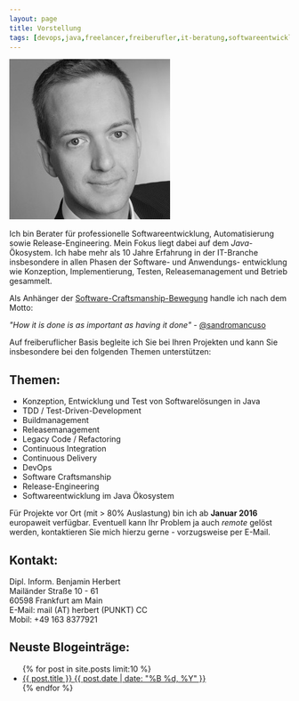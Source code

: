 ```yaml
---
layout: page
title: Vorstellung
tags: [devops,java,freelancer,freiberufler,it-beratung,softwareentwicklung,software,consulting,continuous integration,tdd]
---
```

<div class="pull-right">

 <img src="images/bh.jpg" alt="Foto von Benjamin Herbert"/>

</div>

Ich bin Berater für professionelle Softwareentwicklung, Automatisierung sowie Release-Engineering. Mein Fokus
liegt dabei auf dem *Java*-Ökosystem. Ich habe mehr als 10 Jahre Erfahrung in der IT-Branche insbesondere in allen Phasen der Software- und Anwendungs- entwicklung
wie Konzeption, Implementierung, Testen, Releasemanagement und Betrieb gesammelt.

Als Anhänger der [Software-Craftsmanship-Bewegung](http://manifesto.softwarecraftsmanship.org/#/de)
handle ich nach dem Motto:

<cite>"How it is done is as important as having it done"</cite> - [@sandromancuso](https://twitter.com/sandromancuso)

Auf freiberuflicher Basis begleite ich Sie bei Ihren Projekten und kann Sie
insbesondere bei den folgenden Themen unterstützen:

## Themen:
* Konzeption, Entwicklung und Test von Softwarelösungen in Java
* TDD / Test-Driven-Development
* Buildmanagement
* Releasemanagement
* Legacy Code / Refactoring
* Continuous Integration
* Continuous Delivery
* DevOps
* Software Craftsmanship
* Release-Engineering
* Softwareentwicklung im Java Ökosystem

Für Projekte vor Ort (mit > 80% Auslastung) bin ich ab **Januar 2016** europaweit verfügbar.
Eventuell kann Ihr Problem ja auch *remote* gelöst werden, kontaktieren Sie mich hierzu gerne - vorzugsweise per E-Mail.

## Kontakt:

Dipl. Inform. Benjamin Herbert<br />
Mailänder Straße 10 - 61<br />
60598 Frankfurt am Main<br />
E-Mail: mail (AT) herbert (PUNKT) CC<br />
Mobil: +49 163 8377921<br />

## Neuste Blogeinträge:

<ul class="post-list">
{% for post in site.posts limit:10 %}
  <li><article><a href="{{ site.url }}{{ post.url }}">{{ post.title }} <span class="entry-date"><time datetime="{{ post.date | date_to_xmlschema }}">{{ post.date | date: "%B %d, %Y" }}</time></span></a></article></li>
{% endfor %}
</ul>
